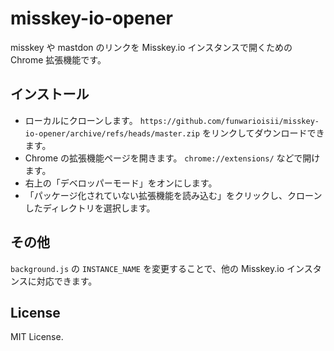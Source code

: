 misskey-io-opener
===

misskey や mastdon のリンクを Misskey.io インスタンスで開くための Chrome 拡張機能です。

## インストール
- ローカルにクローンします。 `https://github.com/funwarioisii/misskey-io-opener/archive/refs/heads/master.zip` をリンクしてダウンロードできます。
- Chrome の拡張機能ページを開きます。 `chrome://extensions/` などで開けます。
- 右上の「デベロッパーモード」をオンにします。
- 「パッケージ化されていない拡張機能を読み込む」をクリックし、クローンしたディレクトリを選択します。

## その他
`background.js` の `INSTANCE_NAME` を変更することで、他の Misskey.io インスタンスに対応できます。

## License
MIT License.